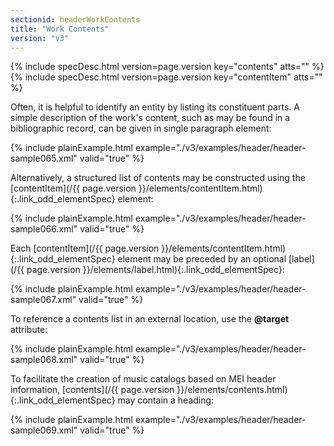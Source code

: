 ```yaml
---
sectionid: headerWorkContents
title: "Work Contents"
version: "v3"
---
```






{% include specDesc.html version=page.version key="contents" atts="" %}
{% include specDesc.html version=page.version key="contentItem" atts="" %}



Often, it is helpful to identify an entity by listing its constituent parts. A simple
description of the work's content, such as may be found in a bibliographic record,
can be
given in single paragraph element:

{% include plainExample.html example="./v3/examples/header/header-sample065.xml" valid="true" %}

Alternatively, a structured list of contents may be constructed using the [contentItem](/{{ page.version }}/elements/contentItem.html){:.link_odd_elementSpec} element:

{% include plainExample.html example="./v3/examples/header/header-sample066.xml" valid="true" %}

Each [contentItem](/{{ page.version }}/elements/contentItem.html){:.link_odd_elementSpec} element may be preceded by an optional [label](/{{ page.version }}/elements/label.html){:.link_odd_elementSpec}:

{% include plainExample.html example="./v3/examples/header/header-sample067.xml" valid="true" %}

To reference a contents list in an external location, use the **@target**
attribute:

{% include plainExample.html example="./v3/examples/header/header-sample068.xml" valid="true" %}

To facilitate the creation of music catalogs based on MEI header information, [contents](/{{ page.version }}/elements/contents.html){:.link_odd_elementSpec} may contain a heading:

{% include plainExample.html example="./v3/examples/header/header-sample069.xml" valid="true" %}

